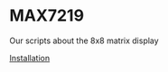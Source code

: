 # MAX7219
Our scripts about the 8x8 matrix display

[Installation](https://luma-led-matrix.readthedocs.io/en/latest/install.html)
